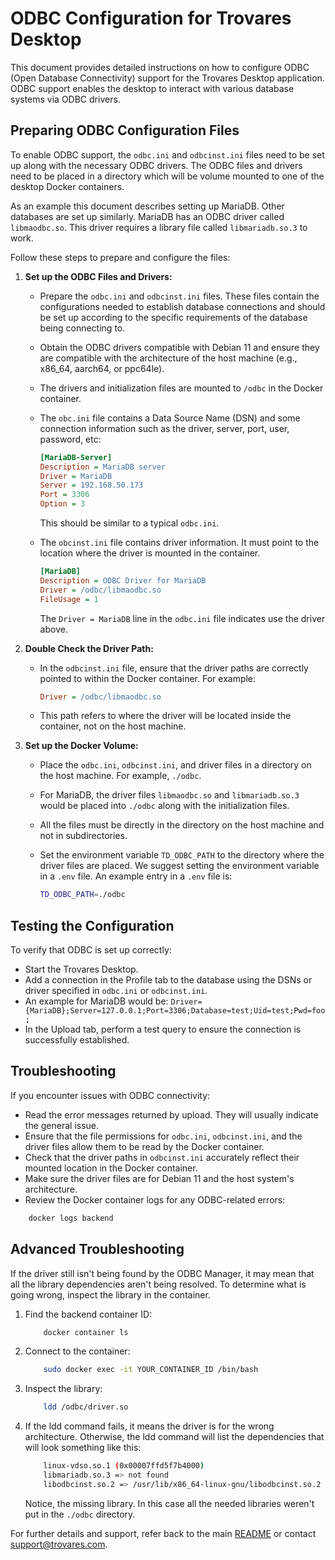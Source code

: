 # ODBC Configuration for Trovares Desktop

This document provides detailed instructions on how to configure ODBC (Open Database Connectivity) support for the Trovares Desktop application.
ODBC support enables the desktop to interact with various database systems via ODBC drivers.

## Preparing ODBC Configuration Files

To enable ODBC support, the `odbc.ini` and `odbcinst.ini` files need to be set up along with the necessary ODBC drivers.
The ODBC files and drivers need to be placed in a directory which will be volume mounted to one of the desktop Docker containers.

As an example this document describes setting up MariaDB.  Other databases are set up similarly.  MariaDB has an ODBC driver called `libmaodbc.so`.
This driver requires a library file called `libmariadb.so.3` to work.

Follow these steps to prepare and configure the files:

1. **Set up the ODBC Files and Drivers:**
   - Prepare the `odbc.ini` and `odbcinst.ini` files. These files contain the configurations needed to establish database connections and should be set up according to the specific requirements of the database being connecting to.

   - Obtain the ODBC drivers compatible with Debian 11 and ensure they are compatible with the architecture of the host machine (e.g., x86_64, aarch64, or ppc64le).

   - The drivers and initialization files are mounted to `/odbc` in the Docker container.

   - The `obc.ini` file contains a Data Source Name (DSN) and some connection information such as the driver, server, port, user, password, etc:
     ```ini
     [MariaDB-Server]
     Description = MariaDB server
     Driver = MariaDB
     Server = 192.168.50.173
     Port = 3306
     Option = 3
     ```
     This should be similar to a typical `odbc.ini`.

   - The `obcinst.ini` file contains driver information. It must point to the location where the driver is mounted in the container.
     ```ini
     [MariaDB]
     Description = ODBC Driver for MariaDB
     Driver = /odbc/libmaodbc.so
     FileUsage = 1
     ```
     The `Driver = MariaDB` line in the `odbc.ini` file indicates use the driver above.

2. **Double Check the Driver Path:**
   - In the `odbcinst.ini` file, ensure that the driver paths are correctly pointed to within the Docker container. For example:
     ```ini
     Driver = /odbc/libmaodbc.so
     ```

   - This path refers to where the driver will be located inside the container, not on the host machine.

3. **Set up the Docker Volume:**
   - Place the `odbc.ini`, `odbcinst.ini`, and driver files in a directory on the host machine. For example, `./odbc`.

   - For MariaDB, the driver files `libmaodbc.so` and `libmariadb.so.3` would be placed into `./odbc` along with the initialization files.

   - All the files must be directly in the directory on the host machine and not in subdirectories.

   - Set the environment variable `TD_ODBC_PATH` to the directory where the driver files are placed.  We suggest setting the environment variable in a `.env` file.  An example entry in a `.env` file is:
     ```bash
     TD_ODBC_PATH=./odbc
     ```

## Testing the Configuration

To verify that ODBC is set up correctly:

- Start the Trovares Desktop.
- Add a connection in the Profile tab to the database using the DSNs or driver specified in `odbc.ini` or `odbcinst.ini`.
- An example for MariaDB would be: `Driver={MariaDB};Server=127.0.0.1;Port=3306;Database=test;Uid=test;Pwd=foo;`
- In the Upload tab, perform a test query to ensure the connection is successfully established.

## Troubleshooting

If you encounter issues with ODBC connectivity:

- Read the error messages returned by upload. They will usually indicate the general issue.
- Ensure that the file permissions for `odbc.ini`, `odbcinst.ini`, and the driver files allow them to be read by the Docker container.
- Check that the driver paths in `odbcinst.ini` accurately reflect their mounted location in the Docker container.
- Make sure the driver files are for Debian 11 and the host system's architecture.
- Review the Docker container logs for any ODBC-related errors:

```bash
    docker logs backend
```

## Advanced Troubleshooting

If the driver still isn't being found by the ODBC Manager, it may mean that all the library dependencies aren't being resolved. To determine what is going wrong, inspect the library in the container.

 1. Find the backend container ID:
    ```bash
        docker container ls
    ```

 1. Connect to the container:
    ```bash
        sudo docker exec -it YOUR_CONTAINER_ID /bin/bash
    ```

 1. Inspect the library:
    ```bash
        ldd /odbc/driver.so
    ```

 1. If the ldd command fails, it means the driver is for the wrong architecture.
    Otherwise, the ldd command will list the dependencies that will look something like this:
    ```bash
        linux-vdso.so.1 (0x00007ffd5f7b4000)
        libmariadb.so.3 => not found
        libodbcinst.so.2 => /usr/lib/x86_64-linux-gnu/libodbcinst.so.2 (0x00007f87e6bf9000)
    ```
    Notice, the missing library. In this case all the needed libraries weren't put in the `./odbc` directory.

For further details and support, refer back to the main [README](../README.md) or contact [support@trovares.com](mailto:support@trovares.com).
